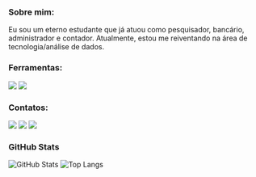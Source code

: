 ### Sobre mim:

Eu sou um eterno estudante que já atuou como pesquisador, bancário, administrador e contador. Atualmente, estou me reiventando na área de tecnologia/análise de dados.

### Ferramentas:

![](https://img.shields.io/badge/R-blue) ![](https://img.shields.io/badge/PYTHON-yellow)

### Contatos:

[![](https://img.shields.io/badge/WhatsApp-25D366?style=for-the-badge&amp)](https://wa.me/5531986060581) [![](https://img.shields.io/badge/-LinkedIn-%230077B5?style=for-the-badge&logo=linkedin&logoColor=white)](https://www.linkedin.com/in/vribeirogoncalves?lipi=urn%3Ali%3Apage%3Ad_flagship3_profile_view_base_contact_details%3BWS1u1NJyRQCvLTwNQylu8A%3D%3D) [![](https://img.shields.io/badge/Gmail-D14836?style=for-the-badge&logo=gmail&logoColor=white)](mailto:vribeirogoncalves@gmail.com)

### GitHub Stats

![GitHub Stats](https://github-readme-stats.vercel.app/api?username=vrg86&theme=transparent&bg_color=013&border_color=30A3DC&show_icons=true&icon_color=30A3DC&title_color=E94D5F&text_color=FFF) ![Top Langs](https://github-readme-stats-git-masterrstaa-rickstaa.vercel.app/api/top-langs/?username=vrg86&layout=compact&bg_color=013&border_color=30A3DC&title_color=E94D5F&text_color=FFF)
